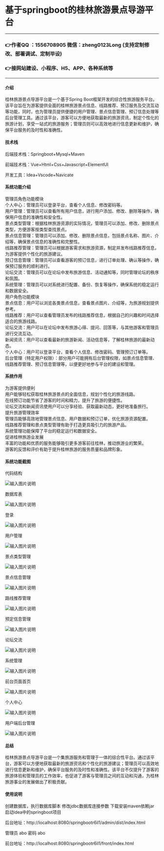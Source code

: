 # 基于springboot的桂林旅游景点导游平台

---
### 👉作者QQ ：1556708905 微信：zheng0123Long (支持定制修改、部署调试、定制毕设)

### 👉接网站建设、小程序、H5、APP、各种系统等

---

#### 介绍

桂林旅游景点导游平台是一个基于Spring Boot框架开发的综合性旅游服务平台。该平台旨在为游客提供全面的桂林旅游景点信息、线路推荐、预订服务及交流互动等功能，同时，也为管理员提供便捷的用户管理、景点信息管理、预订信息处理等后台管理工具。通过该平台，游客可以方便地获取最新的旅游资讯，制定个性化的旅游计划，享受一站式的旅游服务；管理员则可以高效地进行信息更新和维护，确保平台服务的及时性和准确性。

#### 技术栈

后端技术栈：Springboot+Mysql+Maven

前端技术栈：Vue+Html+Css+Javascript+ElementUI

开发工具：Idea+Vscode+Navicate

#### 系统功能介绍

管理员角色功能模块  
个人中心：管理员可以登录平台，查看个人信息、修改密码等。  
用户管理：管理员可以查看所有用户信息，进行用户添加、修改、删除等操作，确保用户信息的准确性和安全性。  
景点类型管理：根据桂林旅游资源的实际情况，管理员可以添加、修改、删除景点类型，方便游客按类型查找景点。  
景点信息管理：管理员可以添加、修改、删除景点信息，包括景点名称、图片、介绍等，确保景点信息的准确性和完整性。  
线路推荐管理：管理员可以根据游客需求和旅游资源，制定并发布线路推荐信息，为游客提供个性化的旅游建议。  
预订信息管理：管理员可以查看游客的预订信息，进行订单处理、确认等操作，确保预订服务的顺利进行。  
论坛交流：管理员可以在论坛中发布旅游信息、活动通知等，同时管理论坛的秩序和氛围。  
系统管理：管理员可以对系统进行配置、备份、恢复等操作，确保系统的稳定运行和数据安全。  
用户角色功能模块  
景点信息：用户可以浏览各类景点信息，查看景点图片、介绍等，为旅游规划提供参考。  
线路推荐：用户可以查看管理员发布的线路推荐信息，根据自己的兴趣和时间选择适合的旅游线路。  
论坛交流：用户可以在论坛中发布旅游心得、提问、回答等，与其他游客和管理员进行交流互动。  
新闻资讯：用户可以查看最新的旅游新闻、活动信息等，了解桂林旅游的最新动态。  
个人中心：用户可以登录平台，查看个人信息、修改密码、管理预订订单等。  
后台管理（特定用户权限）：部分用户可能拥有后台管理权限，如景点信息管理、线路推荐管理、预订信息管理等，以便更好地参与平台的建设和管理。  

#### 系统作用

为游客提供便利  
用户能够轻松获取桂林旅游景点的全面信息，规划个性化的旅游线路。  
在线预订功能节省了游客的时间和精力，提升了旅游的便捷性。  
论坛交流和新闻资讯使用户可以分享经验、获取最新动态，更好地准备旅行。  
提升旅游管理效率  
管理员能够高效地管理景点信息、用户数据和预订订单，优化旅游资源配置。  
线路推荐管理和景点类型管理有助于打造更具吸引力的旅游产品。  
系统管理功能保障了平台的稳定运行和数据安全。  
促进桂林旅游业发展  
丰富的功能和优质的服务能够吸引更多游客前往桂林，推动旅游业的繁荣。  
游客的反馈和评价有助于提升桂林旅游的服务质量和品牌形象。  

#### 系统功能截图

代码结构

![输入图片说明](images/7e09a07076a3ce7a4bf85359b1e6647.png)

数据库表

![输入图片说明](images/42dc16d93f51c33567513ba74c983d3.png)

登录

![输入图片说明](images/ebff252df7ddaa33b5fc86fc0284a4c.png)

用户管理

![输入图片说明](images/2c0380616cc904222103ce2ddc683b8.png)

景点类型管理

![输入图片说明](images/364c436f9f1dda0168bfc3ce4c0df63.png)

景点信息管理

![输入图片说明](images/0d94ba994831696d98651a23132218f.png)

路线推荐管理

![输入图片说明](images/7417453404b5703f51dcf3a1c881d92.png)

预定信息管理

![输入图片说明](images/cd4c3c880529bc1de73f2eaabd500c4.png)

论坛交流

![输入图片说明](images/325dc1cce1b16b307c34767a8eaa385.png)

系统管理

![输入图片说明](images/904fb9f0296660244af86bf75246795.png)

前台页面首页

![输入图片说明](images/7d765fd476ed1e03293e087e48c6c53.png)

个人中心

![输入图片说明](images/de47b57eac9123cfb4be0b5963e76ed.png)

用户端后台管理

![输入图片说明](images/d13ecc985b184af2ea8be326507827c.png)

#### 总结

桂林旅游景点导游平台是一个集旅游服务和管理于一体的综合性平台。通过该平台，游客可以方便地获取最新的旅游资讯和个性化的旅游建议；管理员可以高效地进行信息更新和维护，确保平台服务的及时性和准确性。该平台不仅提升了游客的旅游体验和管理员的工作效率，也促进了游客与管理员之间的互动和沟通，为桂林旅游事业的发展做出了积极贡献。

#### 使用说明

创建数据库，执行数据库脚本 修改jdbc数据库连接参数 下载安装maven依赖jar 启动idea中的springboot项目

后台地址：http://localhost:8080/springbootr6il1/admin/dist/index.html

管理员  abo 密码 abo

前台地址：http://localhost:8080/springbootr6il1/front/index.html



